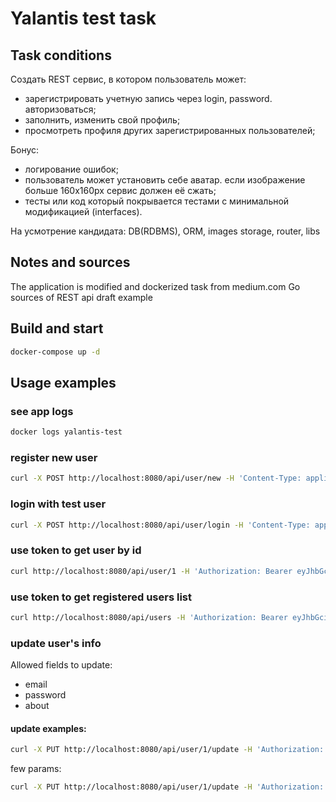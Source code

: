 # Yalantis test task

## Task conditions

Создать REST сервис, в котором пользователь может:

- зарегистрировать учетную запись через login, password. авторизоваться;
- заполнить, изменить свой профиль;
- просмотреть профиля других зарегистрированных пользователей;

Бонус:

- логирование ошибок;
- пользователь может установить себе аватар. если изображение больше 160x160px сервис должен её сжать;
- тесты или код который покрывается тестами с минимальной модификацией (interfaces).

На усмотрение кандидата: DB(RDBMS), ORM, images storage, router, libs

## Notes and sources

The application is modified and dockerized task from medium.com Go sources of REST api draft example

## Build and start

``` bash
docker-compose up -d
```

## Usage examples

### see app logs

``` bash
docker logs yalantis-test
```

### register new user

``` bash
curl -X POST http://localhost:8080/api/user/new -H 'Content-Type: application/json' -d '{"email": "test.user@gmail.com", "password": "mypassword"}'
```

### login with test user

``` bash
curl -X POST http://localhost:8080/api/user/login -H 'Content-Type: application/json' -d '{"email": "test.user@gmail.com", "password": "mypassword"}'
```

### use token to get user by id

``` bash
curl http://localhost:8080/api/user/1 -H 'Authorization: Bearer eyJhbGciOiJIUzI1NiIsInR5cCI6IkpXVCJ9.eyJVc2VySWQiOjJ9.DzOJ7GHkPwiDE3T78dFMriY96VwzytQSBV7-c64dxx8'
```

### use token to get registered users list

``` bash
curl http://localhost:8080/api/users -H 'Authorization: Bearer eyJhbGciOiJIUzI1NiIsInR5cCI6IkpXVCJ9.eyJVc2VySWQiOjJ9.DzOJ7GHkPwiDE3T78dFMriY96VwzytQSBV7-c64dxx8'
```

### update user's info

Allowed fields to update:

- email
- password
- about

#### update examples:

``` bash
curl -X PUT http://localhost:8080/api/user/1/update -H 'Authorization: Bearer eyJhbGciOiJIUzI1NiIsInR5cCI6IkpXVCJ9.eyJVc2VySWQiOjJ9.DzOJ7GHkPwiDE3T78dFMriY96VwzytQSBV7-c64dxx8' -d '{"about": "Hello!"}'
```

few params:

``` bash
curl -X PUT http://localhost:8080/api/user/1/update -H 'Authorization: Bearer eyJhbGciOiJIUzI1NiIsInR5cCI6IkpXVCJ9.eyJVc2VySWQiOjJ9.DzOJ7GHkPwiDE3T78dFMriY96VwzytQSBV7-c64dxx8' -d '{"about": "Hello, World!", "email": "test.guy@gmail.com"}'
```

